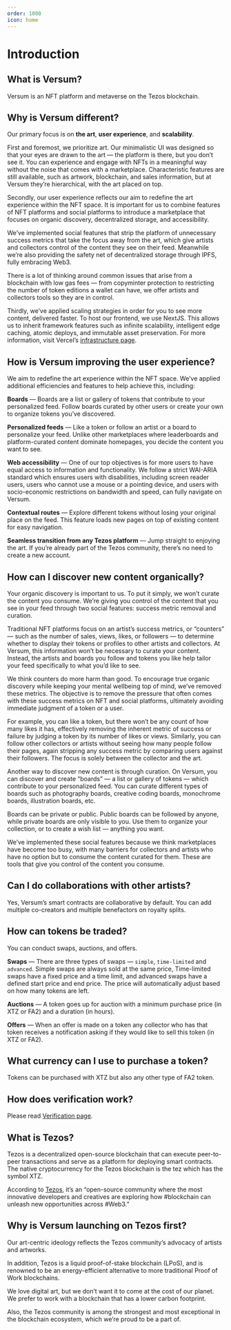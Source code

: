 ```yaml
---
order: 1000
icon: home
---
```

# Introduction

## What is Versum?

Versum is an NFT platform and metaverse on the Tezos blockchain.

## Why is Versum different?

Our primary focus is on **the art**, **user experience**, and **scalability**.

First and foremost, we prioritize art. Our minimalistic UI was designed so that your eyes are drawn to the art — the platform is there, but you don’t see it. You can experience and engage with NFTs in a meaningful way without the noise that comes with a marketplace. Characteristic features are still available, such as artwork, blockchain, and sales information, but at Versum they’re hierarchical, with the art placed on top.

Secondly, our user experience reflects our aim to redefine the art experience within the NFT space. It is important for us to combine features of NFT platforms and social platforms to introduce a marketplace that focuses on organic discovery, decentralized storage, and accessibility.

We’ve implemented social features that strip the platform of unnecessary success metrics that take the focus away from the art, which give artists and collectors control of the content they see on their feed. Meanwhile we’re also providing the safety net of decentralized storage through IPFS, fully embracing Web3.

There is a lot of thinking around common issues that arise from a blockchain with low gas fees — from copyminter protection to restricting the number of token editions a wallet can have, we offer artists and collectors tools so they are in control.

Thirdly, we’ve applied scaling strategies in order for you to see more content, delivered faster. To host our frontend, we use NextJS. This allows us to inherit framework features such as infinite scalability, intelligent edge caching, atomic deploys, and immutable asset preservation. For more information, visit Vercel’s [infrastructure page](https://vercel.com/features/infrastructure).

## How is Versum improving the user experience?

We aim to redefine the art experience within the NFT space. We’ve applied additional efficiencies and features to help achieve this, including:

**Boards** — Boards are a list or gallery of tokens that contribute to your personalized feed. Follow boards curated by other users or create your own to organize tokens you’ve discovered.<br/>

**Personalized feeds** — Like a token or follow an artist or a board to personalize your feed. Unlike other marketplaces where leaderboards and platform-curated content dominate homepages, you decide the content you want to see.<br/>

**Web accessibility** — One of our top objectives is for more users to have equal access to information and functionality. We follow a strict WAI-ARIA standard which ensures users with disabilities, including screen reader users, users who cannot use a mouse or a pointing device, and users with socio-economic restrictions on bandwidth and speed, can fully navigate on Versum.<br/>

**Contextual routes** — Explore different tokens without losing your original place on the feed. This feature loads new pages on top of existing content for easy navigation.<br/>

**Seamless transition from any Tezos platform** — Jump straight to enjoying the art. If you’re already part of the Tezos community, there’s no need to create a new account.<br/>

## How can I discover new content organically?

Your organic discovery is important to us. To put it simply, we won’t curate the content you consume. We’re giving you control of the content that you see in your feed through two social features: success metric removal and curation.

Traditional NFT platforms focus on an artist’s success metrics, or “counters” — such as the number of sales, views, likes, or followers — to determine whether to display their tokens or profiles to other artists and collectors. At Versum, this information won’t be necessary to curate your content. Instead, the artists and boards you follow and tokens you like help tailor your feed specifically to what you’d like to see.

We think counters do more harm than good. To encourage true organic discovery while keeping your mental wellbeing top of mind, we’ve removed these metrics. The objective is to remove the pressure that often comes with these success metrics on NFT and social platforms, ultimately avoiding immediate judgment of a token or a user.

For example, you can like a token, but there won’t be any count of how many likes it has, effectively removing the inherent metric of success or failure by judging a token by its number of likes or views. Similarly, you can follow other collectors or artists without seeing how many people follow their pages, again stripping any success metric by comparing users against their followers. The focus is solely between the collector and the art.

Another way to discover new content is through curation. On Versum, you can discover and create “boards” — a list or gallery of tokens — which contribute to your personalized feed. You can curate different types of boards such as photography boards, creative coding boards, monochrome boards, illustration boards, etc.

Boards can be private or public. Public boards can be followed by anyone, while private boards are only visible to you. Use them to organize your collection, or to create a wish list — anything you want.

We’ve implemented these social features because we think marketplaces have become too busy, with many barriers for collectors and artists who have no option but to consume the content curated for them. These are tools that give you control of the content you consume.

## Can I do collaborations with other artists?

Yes, Versum’s smart contracts are collaborative by default. You can add multiple co-creators and multiple benefactors on royalty splits.

## How can tokens be traded?

You can conduct swaps, auctions, and offers.

**Swaps** — There are three types of swaps — `simple`, `time-limited` and `advanced`. Simple swaps are always sold at the same price, Time-limited swaps have a fixed price and a time limit, and advanced swaps have a defined start price and end price. The price will automatically adjust based on how many tokens are left.<br/>

**Auctions** — A token goes up for auction with a minimum purchase price (in XTZ or FA2) and a duration (in hours).<br/>

**Offers** — When an offer is made on a token any collector who has that token receives a notification asking if they would like to sell this token (in XTZ or FA2).<br/>

## What currency can I use to purchase a token?

Tokens can be purchased with XTZ but also any other type of FA2 token.

## How does verification work?

Please read [Verification page](./faq/verification.md).

## What is Tezos?

Tezos is a decentralized open-source blockchain that can execute peer-to-peer transactions and serve as a platform for deploying smart contracts. The native cryptocurrency for the Tezos blockchain is the tez which has the symbol XTZ.

According to [Tezos](https://twitter.com/tezos/status/1475875210339495945?s=12), it’s an “open-source community where the most innovative developers and creatives are exploring how #blockchain can unleash new opportunities across #Web3.”

## Why is Versum launching on Tezos first?

Our art-centric ideology reflects the Tezos community’s advocacy of artists and artworks.

In addition, Tezos is a liquid proof-of-stake blockchain (LPoS), and is renowned to be an energy-efficient alternative to more traditional Proof of Work blockchains.

We love digital art, but we don’t want it to come at the cost of our planet. We prefer to work with a blockchain that has a lower carbon footprint.

Also, the Tezos community is among the strongest and most exceptional in the blockchain ecosystem, which we’re proud to be a part of.
